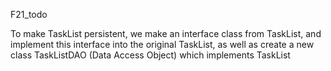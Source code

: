 F21_todo


To make TaskList persistent, we make an interface class from TaskList, 
and implement this interface into the original TaskList, 
as well as create a new class TaskListDAO (Data Access Object) which implements TaskList
